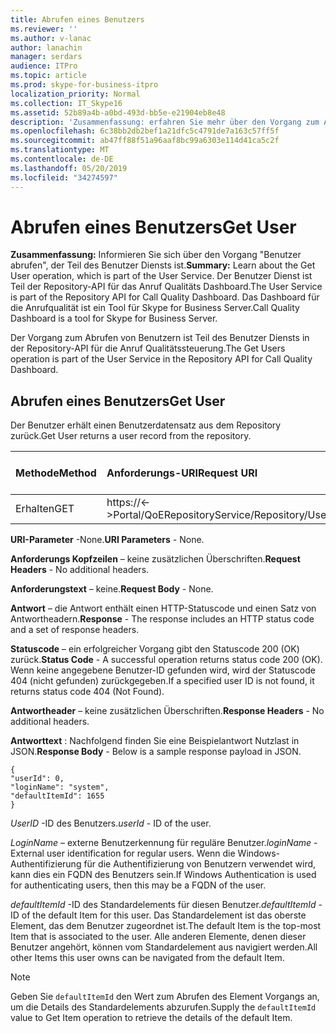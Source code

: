```yaml
---
title: Abrufen eines Benutzers
ms.reviewer: ''
ms.author: v-lanac
author: lanachin
manager: serdars
audience: ITPro
ms.topic: article
ms.prod: skype-for-business-itpro
localization_priority: Normal
ms.collection: IT_Skype16
ms.assetid: 52b89a4b-a0bd-493d-bb5e-e21904eb8e48
description: 'Zusammenfassung: erfahren Sie mehr über den Vorgang zum Abrufen des Benutzers, der Teil des Benutzer Diensts ist. Der Benutzer Dienst ist Teil der Repository-API für das Anruf Qualitäts Dashboard. Das Dashboard für die Anrufqualität ist ein Tool für Skype for Business Server.'
ms.openlocfilehash: 6c38bb2db2bef1a21dfc5c4791de7a163c57ff5f
ms.sourcegitcommit: ab47ff88f51a96aaf8bc99a6303e114d41ca5c2f
ms.translationtype: MT
ms.contentlocale: de-DE
ms.lasthandoff: 05/20/2019
ms.locfileid: "34274597"
---
```

# <a name="get-user"></a><span data-ttu-id="a79d8-105">Abrufen eines Benutzers</span><span class="sxs-lookup"><span data-stu-id="a79d8-105">Get User</span></span>
 
<span data-ttu-id="a79d8-106">**Zusammenfassung:** Informieren Sie sich über den Vorgang "Benutzer abrufen", der Teil des Benutzer Diensts ist.</span><span class="sxs-lookup"><span data-stu-id="a79d8-106">**Summary:** Learn about the Get User operation, which is part of the User Service.</span></span> <span data-ttu-id="a79d8-107">Der Benutzer Dienst ist Teil der Repository-API für das Anruf Qualitäts Dashboard.</span><span class="sxs-lookup"><span data-stu-id="a79d8-107">The User Service is part of the Repository API for Call Quality Dashboard.</span></span> <span data-ttu-id="a79d8-108">Das Dashboard für die Anrufqualität ist ein Tool für Skype for Business Server.</span><span class="sxs-lookup"><span data-stu-id="a79d8-108">Call Quality Dashboard is a tool for Skype for Business Server.</span></span>
  
<span data-ttu-id="a79d8-109">Der Vorgang zum Abrufen von Benutzern ist Teil des Benutzer Diensts in der Repository-API für die Anruf Qualitätssteuerung.</span><span class="sxs-lookup"><span data-stu-id="a79d8-109">The Get Users operation is part of the User Service in the Repository API for Call Quality Dashboard.</span></span>
  
## <a name="get-user"></a><span data-ttu-id="a79d8-110">Abrufen eines Benutzers</span><span class="sxs-lookup"><span data-stu-id="a79d8-110">Get User</span></span>

<span data-ttu-id="a79d8-111">Der Benutzer erhält einen Benutzerdatensatz aus dem Repository zurück.</span><span class="sxs-lookup"><span data-stu-id="a79d8-111">Get User returns a user record from the repository.</span></span>
  
|<span data-ttu-id="a79d8-112">**Methode**</span><span class="sxs-lookup"><span data-stu-id="a79d8-112">**Method**</span></span>|<span data-ttu-id="a79d8-113">**Anforderungs-URI**</span><span class="sxs-lookup"><span data-stu-id="a79d8-113">**Request URI**</span></span>|<span data-ttu-id="a79d8-114">**HTTP-Version**</span><span class="sxs-lookup"><span data-stu-id="a79d8-114">**HTTP Version**</span></span>|
|:-----|:-----|:-----|
|<span data-ttu-id="a79d8-115">Erhalten</span><span class="sxs-lookup"><span data-stu-id="a79d8-115">GET</span></span>  <br/> |<span data-ttu-id="a79d8-116">https://\<-\>Portal/QoERepositoryService/Repository/User/{UserID}</span><span class="sxs-lookup"><span data-stu-id="a79d8-116">https://\<portal\>/QoERepositoryService/repository/user/{userId}</span></span>  <br/> |<span data-ttu-id="a79d8-117">HTTP/1.1</span><span class="sxs-lookup"><span data-stu-id="a79d8-117">HTTP/1.1</span></span>  <br/> |
   
 <span data-ttu-id="a79d8-118">**URI-Parameter** -None.</span><span class="sxs-lookup"><span data-stu-id="a79d8-118">**URI Parameters** - None.</span></span>
  
 <span data-ttu-id="a79d8-119">**Anforderungs Kopfzeilen** – keine zusätzlichen Überschriften.</span><span class="sxs-lookup"><span data-stu-id="a79d8-119">**Request Headers** - No additional headers.</span></span>
  
 <span data-ttu-id="a79d8-120">**Anforderungstext** – keine.</span><span class="sxs-lookup"><span data-stu-id="a79d8-120">**Request Body** - None.</span></span>
  
 <span data-ttu-id="a79d8-121">**Antwort** – die Antwort enthält einen HTTP-Statuscode und einen Satz von Antwortheadern.</span><span class="sxs-lookup"><span data-stu-id="a79d8-121">**Response** - The response includes an HTTP status code and a set of response headers.</span></span>
  
 <span data-ttu-id="a79d8-122">**Statuscode** – ein erfolgreicher Vorgang gibt den Statuscode 200 (OK) zurück.</span><span class="sxs-lookup"><span data-stu-id="a79d8-122">**Status Code** - A successful operation returns status code 200 (OK).</span></span> <span data-ttu-id="a79d8-123">Wenn keine angegebene Benutzer-ID gefunden wird, wird der Statuscode 404 (nicht gefunden) zurückgegeben.</span><span class="sxs-lookup"><span data-stu-id="a79d8-123">If a specified user ID is not found, it returns status code 404 (Not Found).</span></span>
  
 <span data-ttu-id="a79d8-124">**Antwortheader** – keine zusätzlichen Überschriften.</span><span class="sxs-lookup"><span data-stu-id="a79d8-124">**Response Headers** - No additional headers.</span></span>
  
 <span data-ttu-id="a79d8-125">**Antworttext** : Nachfolgend finden Sie eine Beispielantwort Nutzlast in JSON.</span><span class="sxs-lookup"><span data-stu-id="a79d8-125">**Response Body** - Below is a sample response payload in JSON.</span></span>
  
```
{
"userId": 0,
"loginName": "system",
"defaultItemId": 1655
}
```

 <span data-ttu-id="a79d8-126">*UserID* -ID des Benutzers.</span><span class="sxs-lookup"><span data-stu-id="a79d8-126">*userId*  - ID of the user.</span></span>
  
 <span data-ttu-id="a79d8-127">*LoginName* – externe Benutzerkennung für reguläre Benutzer.</span><span class="sxs-lookup"><span data-stu-id="a79d8-127">*loginName*  - External user identification for regular users.</span></span> <span data-ttu-id="a79d8-128">Wenn die Windows-Authentifizierung für die Authentifizierung von Benutzern verwendet wird, kann dies ein FQDN des Benutzers sein.</span><span class="sxs-lookup"><span data-stu-id="a79d8-128">If Windows Authentication is used for authenticating users, then this may be a FQDN of the user.</span></span>
  
 <span data-ttu-id="a79d8-129">*defaultItemId* -ID des Standardelements für diesen Benutzer.</span><span class="sxs-lookup"><span data-stu-id="a79d8-129">*defaultItemId*  - ID of the default Item for this user.</span></span> <span data-ttu-id="a79d8-130">Das Standardelement ist das oberste Element, das dem Benutzer zugeordnet ist.</span><span class="sxs-lookup"><span data-stu-id="a79d8-130">The default Item is the top-most Item that is associated to the user.</span></span> <span data-ttu-id="a79d8-131">Alle anderen Elemente, denen dieser Benutzer angehört, können vom Standardelement aus navigiert werden.</span><span class="sxs-lookup"><span data-stu-id="a79d8-131">All other Items this user owns can be navigated from the default Item.</span></span>
  
> [!NOTE]
> <span data-ttu-id="a79d8-132">Geben Sie `defaultItemId` den Wert zum Abrufen des Element Vorgangs an, um die Details des Standardelements abzurufen.</span><span class="sxs-lookup"><span data-stu-id="a79d8-132">Supply the  `defaultItemId` value to Get Item operation to retrieve the details of the default Item.</span></span>
  

